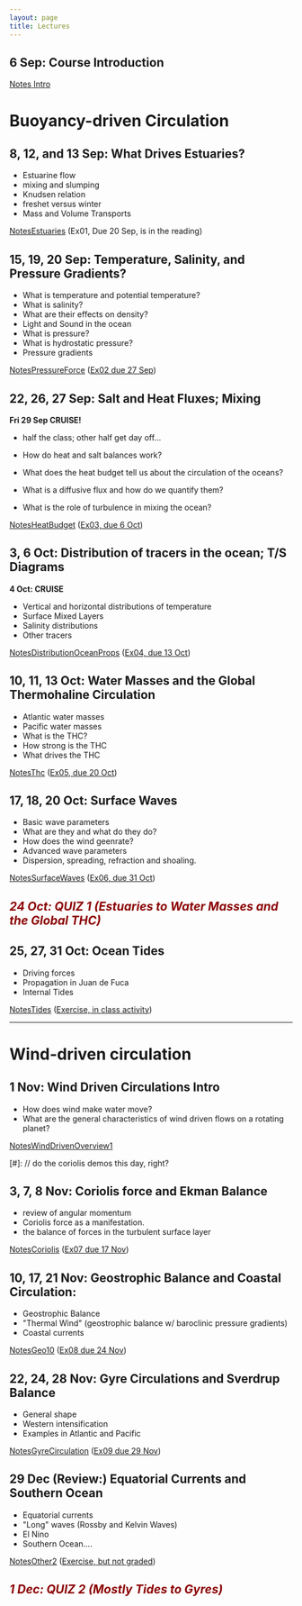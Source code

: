 ```yaml
---
layout: page
title: Lectures
---
```


## 6 Sep: Course Introduction

[Notes Intro](NotesIntro)

# Buoyancy-driven Circulation

## 8, 12, and 13 Sep:  What Drives Estuaries?  
  - Estuarine flow
  - mixing and slumping
  - Knudsen relation
  - freshet versus winter
  - Mass and Volume Transports

[NotesEstuaries](NotesEstuaries) (Ex01, Due 20 Sep, is in the reading)


## 15, 19, 20 Sep: Temperature, Salinity, and Pressure Gradients?   


  - What is temperature and potential temperature?
  - What is salinity?
  - What are their effects on density?
  - Light and Sound in the ocean
  - What is pressure?
  - What is hydrostatic pressure?
  - Pressure gradients

[NotesPressureForce](NotesPressureForce) ([Ex02 due 27 Sep](ExercisePressure))

##  22, 26, 27 Sep:  Salt and Heat Fluxes; Mixing

  **Fri 29 Sep CRUISE!**
  - half the class; other half get day off...

  - How do  heat and salt balances work?
  - What does the heat budget tell us about the circulation of the
    oceans?
  - What is a diffusive flux and how do we quantify them?
  - What is the role of turbulence in mixing the ocean?

[NotesHeatBudget](NotesHeatBudget)  ([Ex03, due 6 Oct](ExerciseHeatBudget))

##  3, 6 Oct:  Distribution of tracers in the ocean; T/S Diagrams

  **4 Oct: CRUISE**

  - Vertical and horizontal distributions of temperature
  - Surface Mixed Layers
  - Salinity distributions
  - Other tracers

[NotesDistributionOceanProps](NotesDistributionOceanProps)  ([Ex04, due 13 Oct](ExerciseTSdiagrams))


## 10, 11, 13 Oct:  Water Masses and the Global Thermohaline Circulation

  - Atlantic water masses
  - Pacific water masses
  - What is the THC?
  - How strong is the THC
  - What drives the THC

[NotesThc](NotesThc)   ([Ex05, due 20 Oct](ExerciseThc))

## 17, 18, 20 Oct: Surface Waves

  - Basic wave parameters
  - What are they and what do they do?
  - How does the wind geenrate?
  - Advanced wave parameters
  - Dispersion, spreading, refraction and shoaling.

[NotesSurfaceWaves](NotesSurfaceWaves)  ([Ex06, due 31 Oct](ExerciseSurfaceWaves))

<h2 style="color:darkred; font-style:italic">
24 Oct: QUIZ 1 (Estuaries to Water Masses and the Global THC)
</h2>


##  25, 27, 31 Oct: Ocean Tides

  - Driving forces
  - Propagation in Juan de Fuca
  - Internal Tides

[NotesTides](NotesTides)  ([Exercise, in class activity](ExerciseTides))

<hr/>

# Wind-driven circulation

## 1 Nov: Wind Driven Circulations Intro

  - How does wind make water move?
  - What are the general characteristics of wind driven flows on a
    rotating planet?

[NotesWindDrivenOverview1](NotesWindDrivenOverview1)

[#]: // do the coriolis demos this day, right?  

## 3, 7, 8  Nov: Coriolis force and Ekman Balance
  - review of angular momentum
  - Coriolis force as a manifestation.
  - the balance of forces in the turbulent surface layer

[NotesCoriolis](NotesCoriolis)  ([Ex07 due 17 Nov](ExerciseEkman))


##  10, 17, 21 Nov:  Geostrophic Balance and Coastal Circulation:
  - Geostrophic Balance
  - "Thermal Wind" (geostrophic balance w/ baroclinic pressure gradients)
  - Coastal currents

[NotesGeo10](NotesGeo10)  ([Ex08 due 24 Nov](ExerciseGeostrophic))

## 22, 24, 28 Nov:  Gyre Circulations and Sverdrup Balance
  - General shape
  - Western intensification
  - Examples in Atlantic and Pacific

[NotesGyreCirculation](NotesGyreCirculation) ([Ex09 due 29 Nov](ExerciseGyreCirc))

## 29 Dec  (Review:) Equatorial Currents  and Southern Ocean

  - Equatorial currents
  - "Long" waves (Rossby and Kelvin Waves)
  - El Nino
  - Southern Ocean....

[NotesOther2](NotesOther2) ([Exercise, but not graded](ExerciseOtherCurrents))

<h2 style="color:darkred; font-style:italic">
1 Dec: QUIZ 2 (Mostly Tides to Gyres)
</h2>
